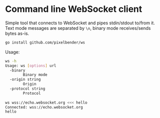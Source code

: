 # Command line WebSocket client

Simple tool that connects to WebSocket and pipes stdin/stdout to/from it.<br/>
Text mode messages are separated by `\n`, binary mode receives/sends bytes as-is.

```sh
go install github.com/pixelbender/ws
```

Usage:

```sh
ws -h
Usage: ws [options] url
  -binary
    	Binary mode
  -origin string
    	Origin
  -protocol string
    	Protocol
    	
ws wss://echo.websocket.org <<< hello
Connected: wss://echo.websocket.org
hello
```
